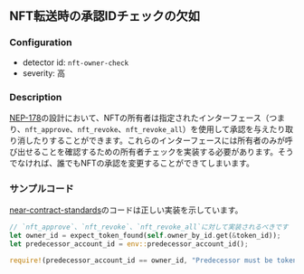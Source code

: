 
## NFT転送時の承認IDチェックの欠如

### Configuration

* detector id: `nft-owner-check`
* severity: 高

### Description

[NEP-178](https://github.com/near/NEPs/blob/master/neps/nep-0178.md)の設計において、NFTの所有者は指定されたインターフェース（つまり、`nft_approve`、`nft_revoke`、`nft_revoke_all`）を使用して承認を与えたり取り消したりすることができます。これらのインターフェースには所有者のみが呼び出せることを確認するための所有者チェックを実装する必要があります。そうでなければ、誰でもNFTの承認を変更することができてしまいます。

### サンプルコード

[near-contract-standards](https://github.com/near/near-sdk-rs/blob/a903f8c44a7be363d960838d92afdb22d1ce8b87/near-contract-standards/src/non_fungible_token/approval/approval_impl.rs)のコードは正しい実装を示しています。

```rust
// `nft_approve`、`nft_revoke`、`nft_revoke_all`に対して実装されるべきです
let owner_id = expect_token_found(self.owner_by_id.get(&token_id));
let predecessor_account_id = env::predecessor_account_id();

require!(predecessor_account_id == owner_id, "Predecessor must be token owner.");
```
